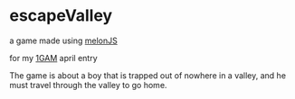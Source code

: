 escapeValley
============

a game made using [melonJS](http://melonjs.org)

for my [1GAM](http://www.onegameamonth.com/danaGemu) april entry

The game is about a boy that is trapped out of nowhere in a valley, and he must travel through the valley to go home.
